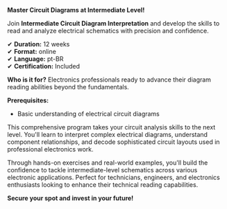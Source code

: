 **Master Circuit Diagrams at Intermediate Level!**

Join **Intermediate Circuit Diagram Interpretation** and develop the skills to read and analyze electrical schematics with precision and confidence.

✔ **Duration:** 12 weeks  
✔ **Format:** online  
✔ **Language:** pt-BR  
✔ **Certification:** Included

**Who is it for?** Electronics professionals ready to advance their diagram reading abilities beyond the fundamentals.

**Prerequisites:**
- Basic understanding of electrical circuit diagrams

This comprehensive program takes your circuit analysis skills to the next level. You'll learn to interpret complex electrical diagrams, understand component relationships, and decode sophisticated circuit layouts used in professional electronics work.

Through hands-on exercises and real-world examples, you'll build the confidence to tackle intermediate-level schematics across various electronic applications. Perfect for technicians, engineers, and electronics enthusiasts looking to enhance their technical reading capabilities.

**Secure your spot and invest in your future!**